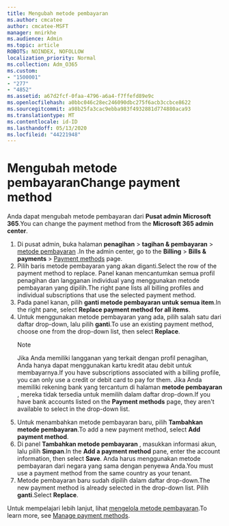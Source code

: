 ```yaml
---
title: Mengubah metode pembayaran
ms.author: cmcatee
author: cmcatee-MSFT
manager: mnirkhe
ms.audience: Admin
ms.topic: article
ROBOTS: NOINDEX, NOFOLLOW
localization_priority: Normal
ms.collection: Adm_O365
ms.custom:
- "1500001"
- "277"
- "4852"
ms.assetid: a67d2fcf-0faa-4796-a6a4-f7ffefd89e9c
ms.openlocfilehash: a0bbc046c28ec246090dbc275f6acb3ccbce8622
ms.sourcegitcommit: a98b25fa3cac9ebba983f4932881d774880aca93
ms.translationtype: MT
ms.contentlocale: id-ID
ms.lasthandoff: 05/13/2020
ms.locfileid: "44221948"
---
```

# <a name="change-payment-method"></a><span data-ttu-id="7dc6f-102">Mengubah metode pembayaran</span><span class="sxs-lookup"><span data-stu-id="7dc6f-102">Change payment method</span></span>

<span data-ttu-id="7dc6f-103">Anda dapat mengubah metode pembayaran dari **Pusat admin Microsoft 365**.</span><span class="sxs-lookup"><span data-stu-id="7dc6f-103">You can change the payment method from the **Microsoft 365 admin center**.</span></span>
  
1. <span data-ttu-id="7dc6f-104">Di pusat admin, buka halaman **penagihan**  >  **tagihan & pembayaran**  >  [metode pembayaran](https://go.microsoft.com/fwlink/p/?linkid=2018806) .</span><span class="sxs-lookup"><span data-stu-id="7dc6f-104">In the admin center, go to the **Billing** > **Bills & payments** > [Payment methods](https://go.microsoft.com/fwlink/p/?linkid=2018806) page.</span></span>
2. <span data-ttu-id="7dc6f-105">Pilih baris metode pembayaran yang akan diganti.</span><span class="sxs-lookup"><span data-stu-id="7dc6f-105">Select the row of the payment method to replace.</span></span> <span data-ttu-id="7dc6f-106">Panel kanan mencantumkan semua profil penagihan dan langganan individual yang menggunakan metode pembayaran yang dipilih.</span><span class="sxs-lookup"><span data-stu-id="7dc6f-106">The right pane lists all billing profiles and individual subscriptions that use the selected payment method.</span></span>
3. <span data-ttu-id="7dc6f-107">Pada panel kanan, pilih **ganti metode pembayaran untuk semua item**.</span><span class="sxs-lookup"><span data-stu-id="7dc6f-107">In the right pane, select **Replace payment method for all items**.</span></span>
4. <span data-ttu-id="7dc6f-108">Untuk menggunakan metode pembayaran yang ada, pilih salah satu dari daftar drop-down, lalu pilih **ganti**.</span><span class="sxs-lookup"><span data-stu-id="7dc6f-108">To use an existing payment method, choose one from the drop-down list, then select **Replace**.</span></span>
    > [!NOTE]
    > <span data-ttu-id="7dc6f-109">Jika Anda memiliki langganan yang terkait dengan profil penagihan, Anda hanya dapat menggunakan kartu kredit atau debit untuk membayarnya.</span><span class="sxs-lookup"><span data-stu-id="7dc6f-109">If you have subscriptions associated with a billing profile, you can only use a credit or debit card to pay for them.</span></span> <span data-ttu-id="7dc6f-110">Jika Anda memiliki rekening bank yang tercantum di halaman **metode pembayaran** , mereka tidak tersedia untuk memilih dalam daftar drop-down.</span><span class="sxs-lookup"><span data-stu-id="7dc6f-110">If you have bank accounts listed on the **Payment methods** page, they aren't available to select in the drop-down list.</span></span>
5. <span data-ttu-id="7dc6f-111">Untuk menambahkan metode pembayaran baru, pilih **Tambahkan metode pembayaran**.</span><span class="sxs-lookup"><span data-stu-id="7dc6f-111">To add a new payment method, select **Add payment method**.</span></span>
6. <span data-ttu-id="7dc6f-112">Di panel **Tambahkan metode pembayaran** , masukkan informasi akun, lalu pilih **Simpan**.</span><span class="sxs-lookup"><span data-stu-id="7dc6f-112">In the **Add a payment method** pane, enter the account information, then select **Save**.</span></span> <span data-ttu-id="7dc6f-113">Anda harus menggunakan metode pembayaran dari negara yang sama dengan penyewa Anda.</span><span class="sxs-lookup"><span data-stu-id="7dc6f-113">You must use a payment method from the same country as your tenant.</span></span>
7. <span data-ttu-id="7dc6f-114">Metode pembayaran baru sudah dipilih dalam daftar drop-down.</span><span class="sxs-lookup"><span data-stu-id="7dc6f-114">The new payment method is already selected in the drop-down list.</span></span> <span data-ttu-id="7dc6f-115">Pilih **ganti**.</span><span class="sxs-lookup"><span data-stu-id="7dc6f-115">Select **Replace**.</span></span>

<span data-ttu-id="7dc6f-116">Untuk mempelajari lebih lanjut, lihat [mengelola metode pembayaran](https://docs.microsoft.com/microsoft-365/commerce/billing-and-payments/manage-payment-methods).</span><span class="sxs-lookup"><span data-stu-id="7dc6f-116">To learn more, see [Manage payment methods](https://docs.microsoft.com/microsoft-365/commerce/billing-and-payments/manage-payment-methods).</span></span>